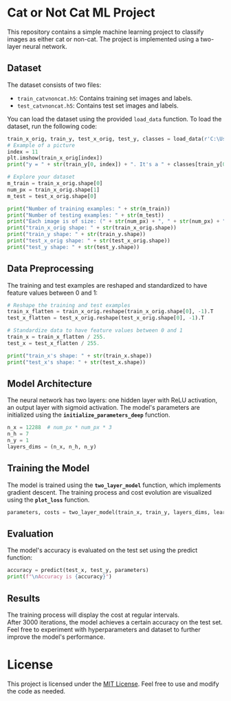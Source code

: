 # Cat or Not Cat ML Project

This repository contains a simple machine learning project to classify images as either cat or non-cat. The project is implemented using a two-layer neural network.

## Dataset

The dataset consists of two files:

- `train_catvnoncat.h5`: Contains training set images and labels.
- `test_catvnoncat.h5`: Contains test set images and labels.

You can load the dataset using the provided `load_data` function. To load the dataset, run the following code:

```python
train_x_orig, train_y, test_x_orig, test_y, classes = load_data(r'C:\Users\Furkan\Desktop\Assignment-5\dataset\dataset')
# Example of a picture
index = 11
plt.imshow(train_x_orig[index])
print("y = " + str(train_y[0, index]) + ". It's a " + classes[train_y[0, index]].decode("utf-8") + " picture.")

# Explore your dataset
m_train = train_x_orig.shape[0]
num_px = train_x_orig.shape[1]
m_test = test_x_orig.shape[0]

print("Number of training examples: " + str(m_train))
print("Number of testing examples: " + str(m_test))
print("Each image is of size: (" + str(num_px) + ", " + str(num_px) + ", 3)")
print("train_x_orig shape: " + str(train_x_orig.shape))
print("train_y shape: " + str(train_y.shape))
print("test_x_orig shape: " + str(test_x_orig.shape))
print("test_y shape: " + str(test_y.shape))
```

## Data Preprocessing
The training and test examples are reshaped and standardized to have feature values between 0 and 1:
```python
# Reshape the training and test examples
train_x_flatten = train_x_orig.reshape(train_x_orig.shape[0], -1).T
test_x_flatten = test_x_orig.reshape(test_x_orig.shape[0], -1).T

# Standardize data to have feature values between 0 and 1
train_x = train_x_flatten / 255.
test_x = test_x_flatten / 255.

print("train_x's shape: " + str(train_x.shape))
print("test_x's shape: " + str(test_x.shape))
```

## Model Architecture

The neural network has two layers: 
one hidden layer with ReLU activation,
an output layer with sigmoid activation. 
The model's parameters are initialized using the **`initialize_parameters_deep`** function.
```python
n_x = 12288  # num_px * num_px * 3
n_h = 7
n_y = 1
layers_dims = (n_x, n_h, n_y)
```

## Training the Model

The model is trained using the **`two_layer_model`** function, which implements gradient descent. 
The training process and cost evolution are visualized using the **`plot_loss`** function.
```python
parameters, costs = two_layer_model(train_x, train_y, layers_dims, learning_rate=0.0075, num_iterations=3000)
```

## Evaluation
The model's accuracy is evaluated on the test set using the predict function:
```python
accuracy = predict(test_x, test_y, parameters)
print(f"\nAccuracy is {accuracy}")
```

## Results

The training process will display the cost at regular intervals.<br>
After 3000 iterations, the model achieves a certain accuracy on the test set.<br>
Feel free to experiment with hyperparameters and dataset to further improve the model's performance.

# License
This project is licensed under the [MIT License](LICENSE). Feel free to use and modify the code as needed.
